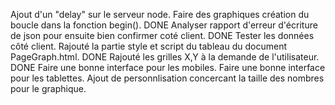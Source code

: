Ajout d'un "delay" sur le serveur node.
Faire des graphiques création du boucle dans la fonction begin(). DONE
Analyser rapport d'erreur d'écriture de json pour ensuite bien confirmer coté client. DONE
Tester les données côté client.
Rajouté la partie style et script du tableau du document PageGraph.html. DONE
Rajouté les grilles X,Y à la demande de l'utilisateur. DONE
Faire une bonne interface pour les mobiles.
Faire une bonne interface pour les tablettes.
Ajout de personnlisation concercant la taille des nombres pour le graphique.
